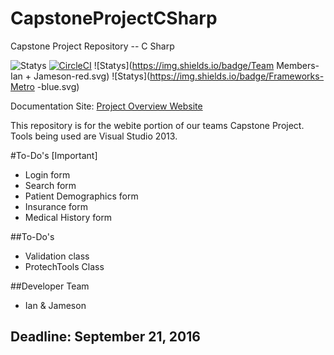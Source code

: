 # CapstoneProjectCSharp
Capstone Project Repository -- C Sharp 

![Statys](https://img.shields.io/badge/Complete-5%25-orange.svg) [![CircleCI](https://img.shields.io/circleci/project/BrightFlair/PHP.Gt.svg?maxAge=2592000?style=flat-square)]()
![Statys](https://img.shields.io/badge/Team Members-Ian + Jameson-red.svg)
![Statys](https://img.shields.io/badge/Frameworks-Metro -blue.svg)

Documentation Site:
 [Project Overview Website](https://gorgonsmaze.github.io/CapstoneOverview/)
 
 This repository is for the webite portion of our teams Capstone Project.
 Tools being used are Visual Studio 2013.

#To-Do's [Important]
* Login form
* Search form
* Patient Demographics form
* Insurance form
* Medical History form

##To-Do's
* Validation class
* ProtechTools Class

##Developer Team
 * Ian & Jameson
 

## Deadline: September 21, 2016
